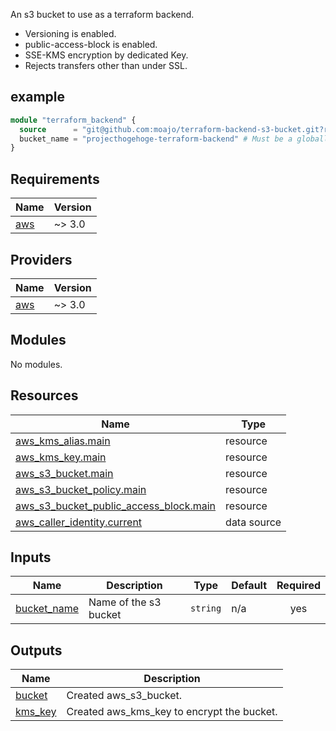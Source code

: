 An s3 bucket to use as a terraform backend.

- Versioning is enabled.
- public-access-block is enabled.
- SSE-KMS encryption by dedicated Key.
- Rejects transfers other than under SSL.

## example

```tf
module "terraform_backend" {
  source      = "git@github.com:moajo/terraform-backend-s3-bucket.git?ref=v1.0.0"
  bucket_name = "projecthogehoge-terraform-backend" # Must be a globally unique bucket name
}
```

<!-- BEGIN_TF_DOCS -->

## Requirements

| Name                                                   | Version |
| ------------------------------------------------------ | ------- |
| <a name="requirement_aws"></a> [aws](#requirement_aws) | ~> 3.0  |

## Providers

| Name                                             | Version |
| ------------------------------------------------ | ------- |
| <a name="provider_aws"></a> [aws](#provider_aws) | ~> 3.0  |

## Modules

No modules.

## Resources

| Name                                                                                                                                                | Type        |
| --------------------------------------------------------------------------------------------------------------------------------------------------- | ----------- |
| [aws_kms_alias.main](https://registry.terraform.io/providers/hashicorp/aws/latest/docs/resources/kms_alias)                                         | resource    |
| [aws_kms_key.main](https://registry.terraform.io/providers/hashicorp/aws/latest/docs/resources/kms_key)                                             | resource    |
| [aws_s3_bucket.main](https://registry.terraform.io/providers/hashicorp/aws/latest/docs/resources/s3_bucket)                                         | resource    |
| [aws_s3_bucket_policy.main](https://registry.terraform.io/providers/hashicorp/aws/latest/docs/resources/s3_bucket_policy)                           | resource    |
| [aws_s3_bucket_public_access_block.main](https://registry.terraform.io/providers/hashicorp/aws/latest/docs/resources/s3_bucket_public_access_block) | resource    |
| [aws_caller_identity.current](https://registry.terraform.io/providers/hashicorp/aws/latest/docs/data-sources/caller_identity)                       | data source |

## Inputs

| Name                                                               | Description           | Type     | Default | Required |
| ------------------------------------------------------------------ | --------------------- | -------- | ------- | :------: |
| <a name="input_bucket_name"></a> [bucket_name](#input_bucket_name) | Name of the s3 bucket | `string` | n/a     |   yes    |

## Outputs

| Name                                                     | Description                                |
| -------------------------------------------------------- | ------------------------------------------ |
| <a name="output_bucket"></a> [bucket](#output_bucket)    | Created aws_s3_bucket.                     |
| <a name="output_kms_key"></a> [kms_key](#output_kms_key) | Created aws_kms_key to encrypt the bucket. |

<!-- END_TF_DOCS -->
